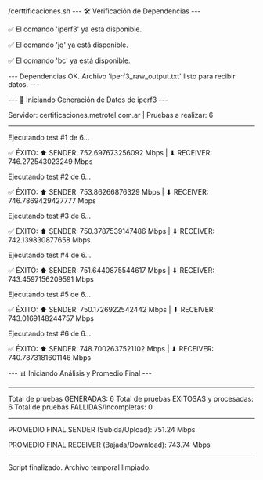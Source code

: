 /certtificaciones.sh
--- 🛠  Verificación de Dependencias ---

✅ El comando 'iperf3' ya está disponible.

✅ El comando 'jq' ya está disponible.

✅ El comando 'bc' ya está disponible.

--- Dependencias OK. Archivo 'iperf3_raw_output.txt' listo para recibir datos. ---


--- 🚀 Iniciando Generación de Datos de iperf3 ---

Servidor: certificaciones.metrotel.com.ar | Pruebas a realizar: 6

----------------------------------------------------

Ejecutando test #1 de 6...

  ✅ ÉXITO: ⬆ SENDER: 752.697673256092 Mbps | ⬇ RECEIVER: 746.272543023249 Mbps
  
Ejecutando test #2 de 6...

  ✅ ÉXITO: ⬆ SENDER: 753.86266876329 Mbps | ⬇ RECEIVER: 746.7869429427777 Mbps
  
Ejecutando test #3 de 6...

  ✅ ÉXITO: ⬆ SENDER: 750.3787539147486 Mbps | ⬇ RECEIVER: 742.139830877658 Mbps
  
Ejecutando test #4 de 6...

  ✅ ÉXITO: ⬆ SENDER: 751.6440875544617 Mbps | ⬇ RECEIVER: 743.4597156209591 Mbps
  
Ejecutando test #5 de 6...

  ✅ ÉXITO: ⬆ SENDER: 750.1726922542442 Mbps | ⬇ RECEIVER: 743.0169148244757 Mbps
  
Ejecutando test #6 de 6...

  ✅ ÉXITO: ⬆ SENDER: 748.7002637521102 Mbps | ⬇ RECEIVER: 740.7873181601146 Mbps
  

--- 📊 Iniciando Análisis y Promedio Final ---

----------------------------------------------------

Total de pruebas GENERADAS: 6
Total de pruebas EXITOSAS y procesadas: 6
Total de pruebas FALLIDAS/Incompletas: 0


----------------------------------------------------

PROMEDIO FINAL SENDER (Subida/Upload): 751.24 Mbps

PROMEDIO FINAL RECEIVER (Bajada/Download): 743.74 Mbps

----------------------------------------------------


Script finalizado. Archivo temporal limpiado.

